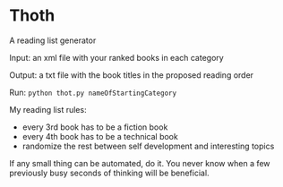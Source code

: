 # Thoth

A reading list generator

Input: an xml file with your ranked books in each category

Output: a txt file with the book titles in the proposed reading order

Run: `python thot.py nameOfStartingCategory`

My reading list rules:

* every 3rd book has to be a fiction book
* every 4th book has to be a technical book
* randomize the rest between self development and interesting topics


If any small thing can be automated, do it. You never know when a few previously busy seconds of thinking will be beneficial.